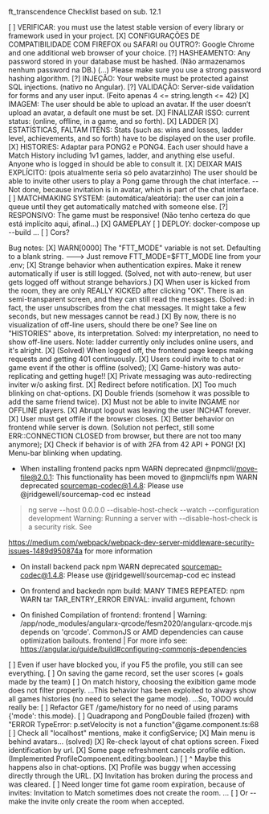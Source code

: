 ft_transcendence
Checklist based on sub. 12.1

[ ]	VERIFICAR: you must use the latest stable version of every library or framework used in your project.
[X] CONFIGURAÇÕES DE COMPATIBILIDADE COM FIREFOX ou SAFARI ou OUTRO?: Google Chrome and one additional web browser of your choice.
[?]	HASHEAMENTO: Any password stored in your database must be hashed. (Não armazenamos nenhum password na DB.) (...) Please make sure you use a strong password hashing algorithm.
[?] INJEÇÃO: Your website must be protected against SQL injections. (nativo no Angular).
[?] VALIDAÇÃO: Server-side validation for forms and any user input. (Feito apenas 4 <= string.length <= 42)
[X] IMAGEM: The user should be able to upload an avatar. If the user doesn’t upload an avatar, a default one must be set.
[X] FINALIZAR ISSO: current status: (online, offline, in a game, and so forth).
[X] LADDER
[X] ESTATÍSTICAS, FALTAM ITENS: Stats (such as: wins and losses, ladder level, achievements, and so forth) have to be displayed on the user profile.
[X] HISTORIES: Adaptar para PONG2 e PONG4. Each user should have a Match History including 1v1 games, ladder, and anything else useful. Anyone who is logged in should be able to consult it.
[X] DEIXAR MAIS EXPLÍCITO: (pois atualmente seria só pelo avatarzinho) The user should be able to invite other users to play a Pong game through the chat interface. -- Not done, because invitation is in avatar, which is part of the chat interface.
[ ] MATCHMAKING SYSTEM: (automática/aleatória): the user can join a queue until they get automatically matched with someone else.
[?] RESPONSIVO: The game must be responsive! (Não tenho certeza do que está implícito aqui, afinal...)
[X] GAMEPLAY
[ ] DEPLOY: docker-compose up --build
... [ ] Cors?

Bug notes:
[X] WARN[0000] The "FTT_MODE" variable is not set. Defaulting to a blank string. 
---> Just remove FTT_MODE=$FTT_MODE line from your .env;
[X] Strange behavior when authentication expires. Make it renew automatically if user is still logged. (Solved, not with auto-renew, but user gets logged off without strange behaviors.)
[X] When user is kicked from the room, they are only REALLY KICKED after clicking "OK". There is an semi-transparent screen, and they can still read the messages. (Solved: in fact, the user unsubscribes from the chat messages. It might take a few seconds, but new messages cannot be read.)
[X] By now, there is no visualization of off-line users, should there be one? See line on "HISTORIES" above, its interpretation. Solved: my interpretation, no need to show off-line users. Note: ladder currently only includes online users, and it's alright.
[X] (Solved) When logged off, the frontend page keeps making requests and getting 401 continuously.
[X] Users could invite to chat or game event if the other is offline (solved);
[X] Game-history was auto-replicating and getting huge!!
[X] Private messaging was auto-redirecting inviter w/o asking first.
[X] Redirect before notification.
[X] Too much blinking on chat-options.
[X] Double friends (somehow it was possible to add the same friend twice).
[X] Must not be able to invite INGAME nor OFFLINE players.
[X] Abrupt logout was leaving the user INCHAT forever.
[X] User must get offile if the browser closes.
[X] Better behavior on frontend while server is down. (Solution not perfect, still some ERR::CONNECTION CLOSED from browser, but there are not too many anymore);
[X] Check if behavior is of with 2FA from 42 API + PONG!
[X] Menu-bar blinking when updating.

- When installing frontend packs
npm WARN deprecated @npmcli/move-file@2.0.1: This functionality has been moved 
to @npmcli/fs
npm WARN deprecated sourcemap-codec@1.4.8: Please use @jridgewell/sourcemap-cod
ec instead

> ng serve --host 0.0.0.0 --disable-host-check --watch --configuration development
Warning: Running a server with --disable-host-check is a security risk. See 

https://medium.com/webpack/webpack-dev-server-middleware-security-issues-1489d950874a for more information
- On install backend pack
npm WARN deprecated sourcemap-codec@1.4.8: Please use @jridgewell/sourcemap-cod
ec instead

- On frontend and backedn npm build:
MANY TIMES REPEATED:
npm WARN tar TAR_ENTRY_ERROR EINVAL: invalid argument, fchown

- On finished Compilation of frontend:
frontend                    | Warning: /app/node_modules/angularx-qrcode/fesm2020/angularx-qrcode.mjs depends on 'qrcode'. CommonJS 
or AMD dependencies can cause optimization bailouts.
frontend                    | For more info see: https://angular.io/guide/build#configuring-commonjs-dependencies

[ ] Even if user have blocked you, if you F5 the profile, you still can see everything.
[ ] On saving the game record, set the user scores (+ goals made by the team)
[ ] On match history, choosing the exibition game mode does not filter properly.
    ...This behavior has been exploited to always show all games histories (no need to select the game mode).
	...So, TODO would really be: [ ] Refactor GET /game/history for no need of using params {'mode': this.mode}.
[ ] Quadrapong and PongDouble failed (frozen) with "ERROR TypeError: p.setVelocity is not a function"@game.component.ts:68
[ ] Check all "localhost" mentions, make it configService;
[X] Main menu is behind avatars... (solved)
[X] Re-check layout of chat options screen. Fixed identification by url.
[X] Some page refreshment cancels profile edition. (Implemented ProfileCompoenent.editing:boolean.)
[ ] ^ Maybe this happens also in chat-options.
[X] Profile was buggy when accessing directly through the URL.
[X] Invitation has broken during the process and was cleared.
[ ] Need longer time fot game room expiration, because of invites:
		Invitation to Match sometimes does not create the room.
... [ ] Or -- make the invite only create the room when accepted.
